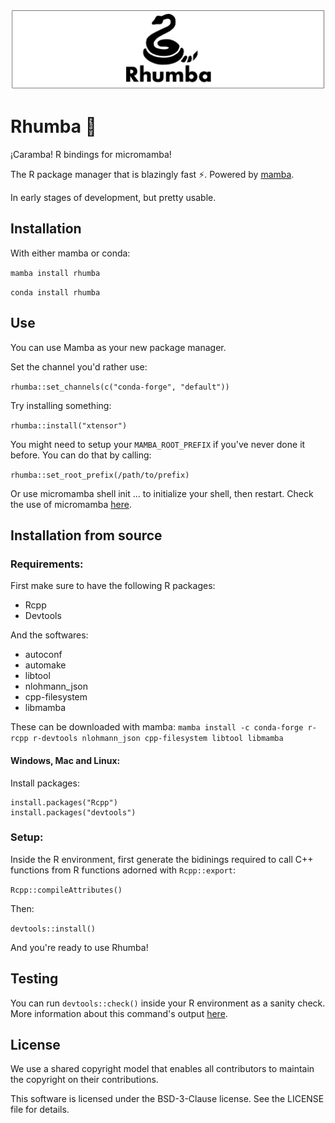 ![rhumba header image](rhumba_header.png)

# Rhumba 🐍

¡Caramba! R bindings for micromamba!

The R package manager that is blazingly fast ⚡. Powered by [mamba](https://github.com/QuantStack/mamba/).

In early stages of development, but pretty usable.

## Installation

With either mamba or conda:

`mamba install rhumba`

`conda install rhumba`

## Use

You can use Mamba as your new package manager.

Set the channel you'd rather use:

`rhumba::set_channels(c("conda-forge", "default"))`

Try installing something:

`rhumba::install("xtensor")`

You might need to setup your `MAMBA_ROOT_PREFIX` if you've never done it before.
You can do that by calling:

`rhumba::set_root_prefix(/path/to/prefix)`

Or use  micromamba shell init ... to initialize your shell, then restart. Check 
the use of micromamba [here](https://gist.github.com/wolfv/fe1ea521979973ab1d016d95a589dcde).

## Installation from source

### Requirements:

First make sure to have the following R packages:

- Rcpp
- Devtools

And the softwares:

- autoconf
- automake
- libtool
- nlohmann_json
- cpp-filesystem
- libmamba

These can be downloaded with mamba:
`mamba install -c conda-forge r-rcpp r-devtools nlohmann_json cpp-filesystem libtool libmamba`

#### Windows, Mac and Linux:

Install packages:

```
install.packages("Rcpp")
install.packages("devtools")
```

### Setup:

Inside the R environment, first generate the bidinings required to call C++ functions from R functions adorned with `Rcpp::export`:

`Rcpp::compileAttributes()`

Then:

`devtools::install()`

And you're ready to use Rhumba!

## Testing

You can run `devtools::check()` inside your R environment as a sanity check. More information about this command's output [here](https://r-pkgs.org/r-cmd-check.html).

## License

We use a shared copyright model that enables all contributors to maintain the copyright on their contributions.

This software is licensed under the BSD-3-Clause license. See the LICENSE file for details.
